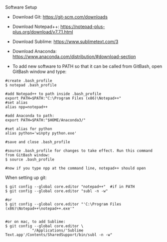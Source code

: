 Software Setup

* Download Git: https://git-scm.com/downloads
* Download Notepad++: https://notepad-plus-plus.org/download/v7.7.1.html
* Download Sublime: https://www.sublimetext.com/3
* Download Anaconda: https://www.anaconda.com/distribution/#download-section

* To add new software to PATH so that it can be called from GitBash, open GitBash window and type:
```
#create .bash_profile
$ notepad .bash_profile

#add Notepad++ to path inside .bash_profile
export PATH=$PATH:"C:\Program Files (x86)\Notepad++" 
#set alias
alias npp=notepad++

#add Anaconda to path:
export PATH=$PATH:"$HOME/Anaconda3/"

#set alias for python
alias python='winpty python.exe'

#save and close .bash_profile

#source .bash_profile for changes to take effect. Run this command from GitBash window:
$ source .bash_profile

#now if you type npp at the command line, notepad++ should open
```
When setting up git:
```
$ git config --global core.editor "notepad++"  #if in PATH
$ git config --global core.editor "subl -n -w"

#or
$ git config --global core.editor "'C:\Program Files (x86)\Notepad++\notepad++.exe'"


#or on mac, to add Sublime:
$ git config --global core.editor \
            "/Applications/'Sublime Text.app'/Contents/SharedSupport/bin/subl -n -w"

```
